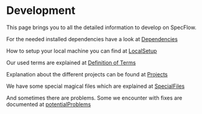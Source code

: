 # Development

This page brings you to all the detailed information to develop on SpecFlow.

For the needed installed dependencies have a look at [Dependencies](Dependencies.md)

How to setup your local machine you can find at [LocalSetup](LocalSetup.md)

Our used terms are explained at [Definition of Terms](Definition%20of%20Terms.md)

Explanation about the different projects can be found at [Projects](Projects.md)

We have some special magical files which are explained at [SpecialFiles](SpecialFiles.md)

And sometimes there are problems. Some we encounter with fixes are documented at [potentialProblems](potentialProblems.md)
